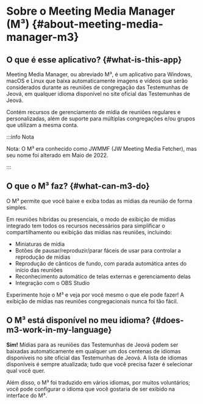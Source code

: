 # Sobre o Meeting Media Manager (M³) {#about-meeting-media-manager-m3}

## O que é esse aplicativo? {#what-is-this-app}

Meeting Media Manager, ou abreviado M³, é um aplicativo para Windows, macOS e Linux que baixa automaticamente imagens e vídeos que serão considerados durante as reuniões de congregação das Testemunhas de Jeová, em qualquer idioma disponível no site oficial das Testemunhas de Jeová.

Contém recursos de gerenciamento de mídia de reuniões regulares e personalizadas, além de suporte para múltiplas congregações e/ou grupos que utilizam a mesma conta.

:::info Nota

Nota: O M³ era conhecido como JWMMF (JW Meeting Media Fetcher), mas seu nome foi alterado em Maio de 2022.

:::

## O que o M³ faz? {#what-can-m3-do}

O M³ permite que você baixe e exiba todas as mídias da reunião de forma simples.

Em reuniões híbridas ou presenciais, o modo de exibição de mídias integrado tem todos os recursos necessários para simplificar o compartilhamento ou exibição das mídias nas reuniões, incluindo:

- Miniaturas de mídia
- Botões de pausar/reproduzir/parar fáceis de usar para controlar a reprodução de mídias
- Reprodução de cânticos de fundo, com parada automática antes do início das reuniões
- Reconhecimento automático de telas externas e gerenciamento delas
- Integração com o OBS Studio

<!-- As for fully **remote** congregation Zoom meetings, the inbuilt MP4 conversion feature in M³ enables you to share media files of all types easily, using Zoom's native MP4 sharing feature. -->

Experimente hoje o M³ e veja por você mesmo o que ele pode fazer! A exibição de mídias nas reuniões congregacionais nunca foi tão fácil.

## O M³ está disponível no meu idioma? {#does-m3-work-in-my-language}

**Sim!** Mídias para as reuniões das Testemunhas de Jeová podem ser baixadas automaticamente em qualquer um dos centenas de idiomas disponíveis no site oficial das Testemunhas de Jeová. A lista de idiomas disponíveis é sempre atualizada; tudo que você precisa fazer é selecionar qual você quer.

Além disso, o M³ foi traduzido em vários idiomas, por muitos voluntários; você pode configurar o idioma que você gostaria de ser exibido na interface do M³.
